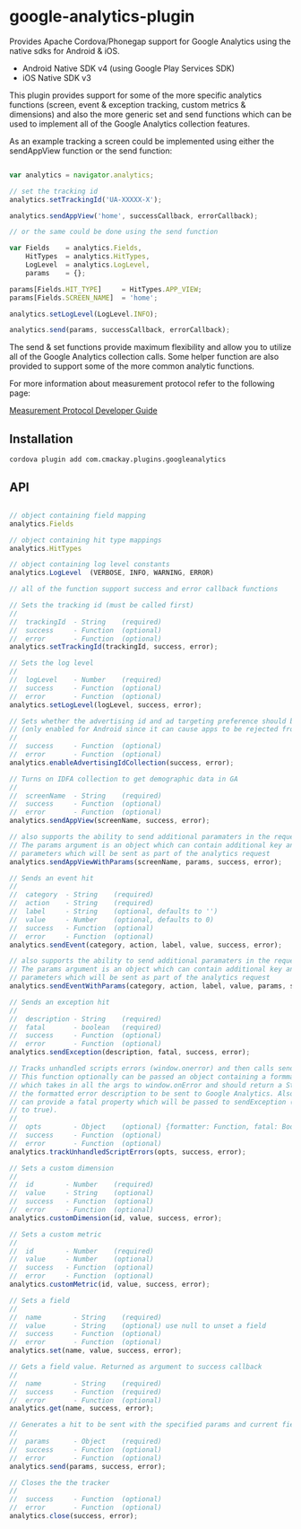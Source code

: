 google-analytics-plugin
=======================

Provides Apache Cordova/Phonegap support for Google Analytics using the native sdks for Android &amp; iOS.

 * Android Native SDK v4 (using Google Play Services SDK)
 * iOS Native SDK v3

This plugin provides support for some of the more specific analytics functions (screen, event & exception tracking, custom metrics & dimensions) and also the more generic set and send functions which can be used to implement all of the Google Analytics collection features.

As an example tracking a screen could be implemented using either the sendAppView function or the send function:

```js

var analytics = navigator.analytics;

// set the tracking id
analytics.setTrackingId('UA-XXXXX-X');

analytics.sendAppView('home', successCallback, errorCallback);

// or the same could be done using the send function

var Fields    = analytics.Fields,
    HitTypes  = analytics.HitTypes,
    LogLevel  = analytics.LogLevel,
    params    = {};

params[Fields.HIT_TYPE]     = HitTypes.APP_VIEW;
params[Fields.SCREEN_NAME]  = 'home';

analytics.setLogLevel(LogLevel.INFO);

analytics.send(params, successCallback, errorCallback);

```

The send & set functions provide maximum flexibility and allow you to utilize all of the Google Analytics collection calls. Some helper function are also provided to support some of the more common analytic functions.

For more information about measurement protocol refer to the following page:

[Measurement Protocol Developer Guide](https://developers.google.com/analytics/devguides/collection/protocol/v1/devguide)

## Installation
```
cordova plugin add com.cmackay.plugins.googleanalytics
```

## API

```js

// object containing field mapping
analytics.Fields

// object containing hit type mappings
analytics.HitTypes

// object containing log level constants
analytics.LogLevel  (VERBOSE, INFO, WARNING, ERROR)

// all of the function support success and error callback functions

// Sets the tracking id (must be called first)
//
//  trackingId  - String    (required)
//  success     - Function  (optional)
//  error       - Function  (optional)
analytics.setTrackingId(trackingId, success, error);

// Sets the log level
//
//  logLevel    - Number    (required)
//  success     - Function  (optional)
//  error       - Function  (optional)
analytics.setLogLevel(logLevel, success, error);

// Sets whether the advertising id and ad targeting preference should be collected
// (only enabled for Android since it can cause apps to be rejected from app store)
//
//  success     - Function  (optional)
//  error       - Function  (optional)
analytics.enableAdvertisingIdCollection(success, error);

// Turns on IDFA collection to get demographic data in GA
//
//  screenName  - String    (required)
//  success     - Function  (optional)
//  error       - Function  (optional)
analytics.sendAppView(screenName, success, error);

// also supports the ability to send additional paramaters in the request
// The params argument is an object which can contain additional key and value
// parameters which will be sent as part of the analytics request
analytics.sendAppViewWithParams(screenName, params, success, error);

// Sends an event hit
//
//  category  - String    (required)
//  action    - String    (required)
//  label     - String    (optional, defaults to '')
//  value     - Number    (optional, defaults to 0)
//  success   - Function  (optional)
//  error     - Function  (optional)
analytics.sendEvent(category, action, label, value, success, error);

// also supports the ability to send additional paramaters in the request
// The params argument is an object which can contain additional key and value
// parameters which will be sent as part of the analytics request
analytics.sendEventWithParams(category, action, label, value, params, success, error);

// Sends an exception hit
//
//  description - String    (required)
//  fatal       - boolean   (required)
//  success     - Function  (optional)
//  error       - Function  (optional)
analytics.sendException(description, fatal, success, error);

// Tracks unhandled scripts errors (window.onerror) and then calls sendException.
// This function optionally can be passed an object containing a formmatter function
// which takes in all the args to window.onError and should return a String with
// the formatted error description to be sent to Google Analytics. Also the object
// can provide a fatal property which will be passed to sendException (defaults
// to true).
//
//  opts        - Object    (optional) {formatter: Function, fatal: Boolean}
//  success     - Function  (optional)
//  error       - Function  (optional)
analytics.trackUnhandledScriptErrors(opts, success, error);

// Sets a custom dimension
//
//  id        - Number    (required)
//  value     - String    (optional)
//  success   - Function  (optional)
//  error     - Function  (optional)
analytics.customDimension(id, value, success, error);

// Sets a custom metric
//
//  id        - Number    (required)
//  value     - Number    (optional)
//  success   - Function  (optional)
//  error     - Function  (optional)
analytics.customMetric(id, value, success, error);

// Sets a field
//
//  name        - String    (required)
//  value       - String    (optional) use null to unset a field
//  success     - Function  (optional)
//  error       - Function  (optional)
analytics.set(name, value, success, error);

// Gets a field value. Returned as argument to success callback
//
//  name        - String    (required)
//  success     - Function  (required)
//  error       - Function  (optional)
analytics.get(name, success, error);

// Generates a hit to be sent with the specified params and current field values
//
//  params      - Object    (required)
//  success     - Function  (optional)
//  error       - Function  (optional)
analytics.send(params, success, error);

// Closes the the tracker
//
//  success     - Function  (optional)
//  error       - Function  (optional)
analytics.close(success, error);

```

